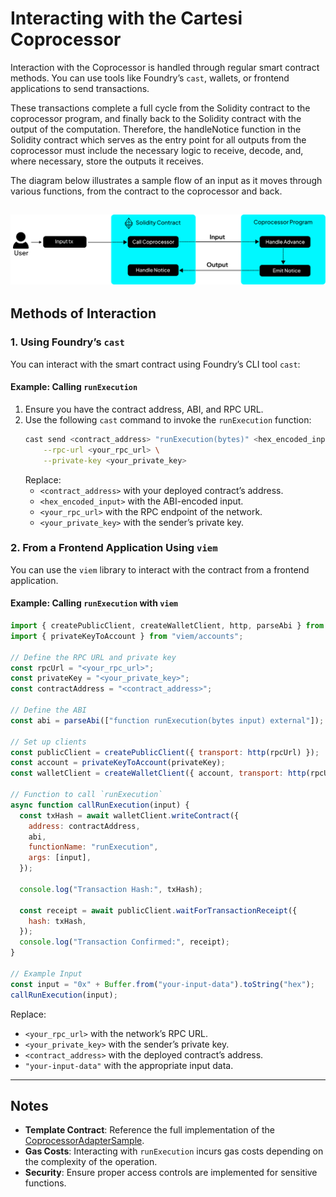 # Interacting with the Cartesi Coprocessor

Interaction with the Coprocessor is handled through regular smart contract methods. You can use tools like Foundry’s `cast`, wallets, or frontend applications to send transactions.

These transactions complete a full cycle from the Solidity contract to the coprocessor program, and finally back to the Solidity contract with the output of the computation. Therefore, the handleNotice function in the Solidity contract which serves as the entry point for all outputs from the coprocessor must include the necessary logic to receive, decode, and, where necessary, store the outputs it receives.

The diagram below illustrates a sample flow of an input as it moves through various functions, from the contract to the coprocessor and back.

## ![Cartesi - coprocessor interaction cycle](./img/CoprocessorInteractionCycle.png)

## Methods of Interaction

### 1. **Using Foundry’s `cast`**

You can interact with the smart contract using Foundry’s CLI tool `cast`:

#### Example: Calling `runExecution`

1. Ensure you have the contract address, ABI, and RPC URL.
2. Use the following `cast` command to invoke the `runExecution` function:
   ```bash
   cast send <contract_address> "runExecution(bytes)" <hex_encoded_input> \
       --rpc-url <your_rpc_url> \
       --private-key <your_private_key>
   ```
   Replace:
   - `<contract_address>` with your deployed contract’s address.
   - `<hex_encoded_input>` with the ABI-encoded input.
   - `<your_rpc_url>` with the RPC endpoint of the network.
   - `<your_private_key>` with the sender’s private key.

### 2. **From a Frontend Application Using `viem`**

You can use the `viem` library to interact with the contract from a frontend application.

#### Example: Calling `runExecution` with `viem`

```javascript
import { createPublicClient, createWalletClient, http, parseAbi } from "viem";
import { privateKeyToAccount } from "viem/accounts";

// Define the RPC URL and private key
const rpcUrl = "<your_rpc_url>";
const privateKey = "<your_private_key>";
const contractAddress = "<contract_address>";

// Define the ABI
const abi = parseAbi(["function runExecution(bytes input) external"]);

// Set up clients
const publicClient = createPublicClient({ transport: http(rpcUrl) });
const account = privateKeyToAccount(privateKey);
const walletClient = createWalletClient({ account, transport: http(rpcUrl) });

// Function to call `runExecution`
async function callRunExecution(input) {
  const txHash = await walletClient.writeContract({
    address: contractAddress,
    abi,
    functionName: "runExecution",
    args: [input],
  });

  console.log("Transaction Hash:", txHash);

  const receipt = await publicClient.waitForTransactionReceipt({
    hash: txHash,
  });
  console.log("Transaction Confirmed:", receipt);
}

// Example Input
const input = "0x" + Buffer.from("your-input-data").toString("hex");
callRunExecution(input);
```

Replace:

- `<your_rpc_url>` with the network’s RPC URL.
- `<your_private_key>` with the sender’s private key.
- `<contract_address>` with the deployed contract’s address.
- `"your-input-data"` with the appropriate input data.

---

## Notes

- **Template Contract**: Reference the full implementation of the [CoprocessorAdapterSample](https://github.com/Mugen-Builders/coprocessor-base-contract/blob/main/test/utils/CoprocessorAdapterSample.sol).
- **Gas Costs**: Interacting with `runExecution` incurs gas costs depending on the complexity of the operation.
- **Security**: Ensure proper access controls are implemented for sensitive functions.
